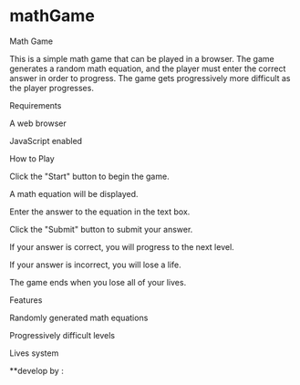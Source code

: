# mathGame




Math Game

This is a simple math game that can be played in a browser. The game generates a random math equation, and the player must enter the correct answer in order to progress. The game gets progressively more difficult as the player progresses.

Requirements

A web browser

JavaScript enabled

How to Play

Click the "Start" button to begin the game.

A math equation will be displayed.

Enter the answer to the equation in the text box.

Click the "Submit" button to submit your answer.

If your answer is correct, you will progress to the next level.

If your answer is incorrect, you will lose a life.

The game ends when you lose all of your lives.

Features

Randomly generated math equations

Progressively difficult levels

Lives system


**develop by :<krishnakant>

